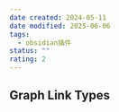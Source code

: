 ```yaml
---
date created: 2024-05-11
date modified: 2025-06-06
tags:
  - obsidian插件
status: ""
rating: 2
---
```


## Graph Link Types
